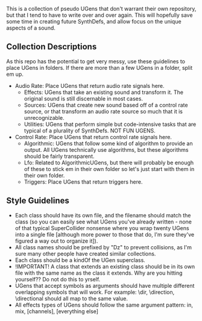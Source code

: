 This is a collection of pseudo UGens that don't warrant their own repository, but that I tend to have to write over and over again. This will hopefully save some time in creating future SynthDefs, and allow focus on the unique aspects of a sound.

## Collection Descriptions
As this repo has the potential to get very messy, use these guidelines to place UGens in folders. If there are more than a few UGens in a folder, split em up.

- Audio Rate: Place UGens that return audio rate signals here.
  - Effects: UGens that take an existing sound and transform it. The original sound is still discernable in most cases.
  - Sources: UGens that create new sound based off of a control rate source, or that transform an audio rate source so much that it is unrecognizable.
  - Utilities: UGens that perform simple but code-intensive tasks that are typical of a plurality of SynthDefs. NOT FUN UGENS.
- Control Rate: Place UGens that return control rate signals here.
  - Algorithmic: UGens that follow some kind of algorithm to provide an output. All UGens technically use algorithms, but these algorithms should be fairly transparent.
  - Lfo: Related to AlgorithmicUGens, but there will probably be enough of these to stick em in their own folder so let's just start with them in their own folder.
  - Triggers: Place UGens that return triggers here.

## Style Guidelines
- Each class should have its own file, and the filename should match the class (so you can easily see what UGens you've already written - none of that typical SuperCollider nonsense where you wrap twenty UGens into a single file [although more power to those that do, I'm sure they've figured a way out to organize it]).
- All class names should be prefixed by "Dz" to prevent collisions, as I'm sure many other people have created similar collections.
- Each class should be a kindOf the UGen superclass.
- !IMPORTANT! A class that extends an existing class should be in its own file with the same name as the class it extends. Why are you hitting yourself?? Do not do this to yrself.
- UGens that accept symbols as arguments should have multiple different overlapping symbols that will work. For example: \\dir, \\direction, \\directional should all map to the same value.
- All effects types of UGens should follow the same argument pattern: in, mix, [channels], [everything else]

